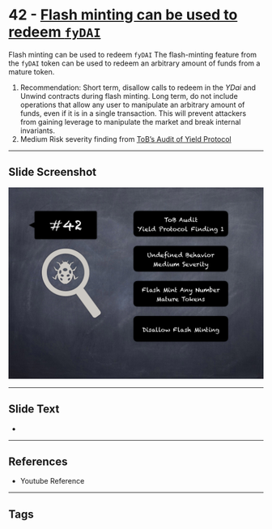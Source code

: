 
# 42 - [Flash minting can be used to redeem `fyDAI`](./Flash%20minting%20can%20be%20used%20to%20redeem%20`fyDAI`.md)

Flash minting can be used to redeem `fyDAI` The flash-minting feature from the `fyDAI` token can be used to redeem an arbitrary amount of funds from a mature token.


1.  Recommendation: Short term, disallow calls to redeem in the _YDai_ and Unwind contracts during flash minting. Long term, do not include operations that allow any user to manipulate an arbitrary amount of funds, even if it is in a single transaction. This will prevent attackers from gaining leverage to manipulate the market and break internal invariants.
2.  Medium Risk severity finding from [ToB’s Audit of Yield Protocol](https://github.com/trailofbits/publications/blob/master/reviews/YieldProtocol.pdf)


___
## Slide Screenshot
![042.png](../../images/7.%20Audit%20Findings%20101/042.png)
___
## Slide Text
- 
___
## References
- Youtube Reference
___
## Tags
